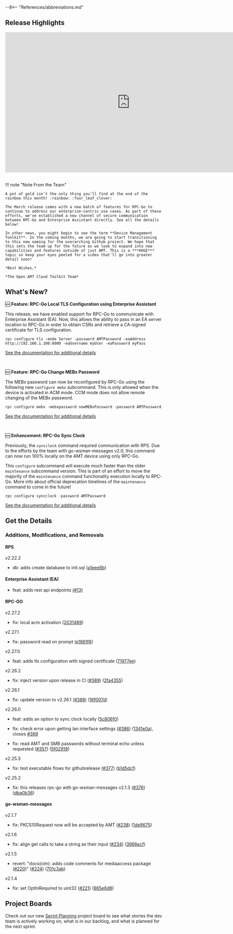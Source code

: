--8<-- "References/abbreviations.md"
## Release Highlights

<div style="text-align:center">
  <iframe width="800" height="450" src="https://www.youtube.com/embed/" title="February 2024 Release Video" frameborder="0" allow="accelerometer; autoplay; clipboard-write; encrypted-media; gyroscope; picture-in-picture" allowfullscreen></iframe>
</div>
<br>

!!! note "Note From the Team"

    A pot of gold isn't the only thing you'll find at the end of the rainbow this month! :rainbow: :four_leaf_clover:

    The March release comes with a new batch of features for RPC-Go to continue to address our enterprise-centric use cases. As part of these efforts, we've established a new channel of secure communication between RPC-Go and Enterprise Assistant directly. See all the details below!

    In other news, you might begin to see the term **Device Management Toolkit**. In the coming months, we are going to start transitioning to this new naming for the overarching Github project. We hope that this sets the team up for the future as we look to expand into new capabilities and features outside of just AMT. This is a ***HUGE*** topic so keep your eyes peeled for a video that'll go into greater detail soon!
    
    *Best Wishes,* 

    *The Open AMT Cloud Toolkit Team*


## What's New?

:new: **Feature: RPC-Go Local TLS Configuration using Enterprise Assistant**

This release, we have enabled support for RPC-Go to communicate with Enterprise Assistant (EA). Now, this allows the ability to pass in an EA server location to RPC-Go in order to obtain CSRs and retrieve a CA-signed certificate for TLS configuration.

```
rpc configure tls -mode Server -password AMTPassword -eaAddress http://192.160.1.100:8000 -eaUsername myUser -eaPassword myPass
```

[See the documentation for additional details](./Reference/RPC/commandsRPC.md#tls)

<br>

:new: **Feature: RPC-Go Change MEBx Password**

The MEBx password can now be reconfigured by RPC-Go using the following new `configure mebx` subcommand. This is only allowed when the device is activated in ACM mode. CCM mode does not allow remote changing of the MEBx password.

```
rpc configure mebx -mebxpassword newMEBxPassword -password AMTPassword
```

[See the documentation for additional details](./Reference/RPC/commandsRPC.md#mebx)

<br>

:new: **Enhancement: RPC-Go Sync Clock**

Previously, the `syncclock` command required communication with RPS. Due to the efforts by the team with go-wsman-messages v2.0, this command can now run 100% locally on the AMT device using only RPC-Go.

This `configure` subcommand will execute much faster than the older `maintenance` subcommand version. This is part of an effort to move the majority of the `maintenance` command functionality execution locally to RPC-Go. More info about official deprecation timelines of the `maintenance` command to come in the future!

```
rpc configure syncclock -password AMTPassword
```

[See the documentation for additional details](./Reference/RPC/commandsRPC.md#syncclock-configure)

## Get the Details

### Additions, Modifications, and Removals

#### RPS

v2.22.2

- db: adds create database to init.sql ([a1eee8b](https://github.com/open-amt-cloud-toolkit/rps/commit/a1eee8b6ed12348c892edf74edc95124f0193174))

#### Enterprise Assistant (EA)

- feat: adds rest api endpoints [(#13)](https://github.com/open-amt-cloud-toolkit/enterprise-assistant/pull/13)

#### RPC-GO

v2.27.2

- fix: local acm activation ([2031489](https://github.com/open-amt-cloud-toolkit/rpc-go/commit/20314898a8d26238d3dff90132cbf5da77759f32))

v2.27.1

- fix: password read on prompt ([e1861f6](https://github.com/open-amt-cloud-toolkit/rpc-go/commit/e1861f644bccbbfe7eccc8e2b91eed9353a37b68))

v2.27.0

- feat: adds tls configuration with signed certificate ([71977ee](https://github.com/open-amt-cloud-toolkit/rpc-go/commit/71977eee38303e268ea36ed1de5fad8efc206eac))

v2.26.2

- fix: inject version upon release in CI ([#389](https://github.com/open-amt-cloud-toolkit/rpc-go/issues/389)) ([2fa4355](https://github.com/open-amt-cloud-toolkit/rpc-go/commit/2fa43554ba88f05b61664c8c6149ad2761994b94))

v2.26.1

- fix: update version to v2.26.1 ([#388](https://github.com/open-amt-cloud-toolkit/rpc-go/issues/388)) ([16f007d](https://github.com/open-amt-cloud-toolkit/rpc-go/commit/16f007dc140b890fcfda907892e35333f18cd2f6))

v2.26.0

- feat: adds an option to sync clock locally ([5c806f0](https://github.com/open-amt-cloud-toolkit/rpc-go/commit/5c806f04ab48cb4d9b194eada2149befda05d480))

- fix: check error upon getting lan interface settings ([#386](https://github.com/open-amt-cloud-toolkit/rpc-go/issues/386)) ([1341e0a](https://github.com/open-amt-cloud-toolkit/rpc-go/commit/1341e0af3b3a0fb6902d61747ce453fad83d4dc2)), closes [#369](https://github.com/open-amt-cloud-toolkit/rpc-go/issues/369)

- fix: read AMT and SMB passwords without terminal echo unless requested ([#357](https://github.com/open-amt-cloud-toolkit/rpc-go/issues/357)) ([5f02918](https://github.com/open-amt-cloud-toolkit/rpc-go/commit/5f02918e5a719cce8f8f7edaaef8c82be7499b14))

v2.25.3

- fix: test executable flows for githubrelease ([#377](https://github.com/open-amt-cloud-toolkit/rpc-go/issues/377)) ([b1d5dcf](https://github.com/open-amt-cloud-toolkit/rpc-go/commit/b1d5dcfd7f3a0ca42e4773d9065a0f864d509e6e))

v2.25.2

- fix: this releases rpc-go with go-wsman-messages v2.1.3 ([#376](https://github.com/open-amt-cloud-toolkit/rpc-go/issues/376)) ([dba0b36](https://github.com/open-amt-cloud-toolkit/rpc-go/commit/dba0b3600d435355f2aa6541e0906b20a3523e95))

#### go-wsman-messages

v2.1.7

- fix: PKCS10Request now will be accepted by AMT ([#238](https://github.com/open-amt-cloud-toolkit/go-wsman-messages/issues/238)) ([1de9675](https://github.com/open-amt-cloud-toolkit/go-wsman-messages/commit/1de967586ce3465f533270213b42b1efe0497ec5))

v2.1.6

- fix: align get calls to take a string as their input ([#234](https://github.com/open-amt-cloud-toolkit/go-wsman-messages/issues/234)) ([3966ecf](https://github.com/open-amt-cloud-toolkit/go-wsman-messages/commit/3966ecf88827c62c03ec978c671ceaa2259cf9fd))

v2.1.5

- revert: "docs(cim): adds code comments for mediaaccess package ([#220](https://github.com/open-amt-cloud-toolkit/go-wsman-messages/issues/220))" ([#224](https://github.com/open-amt-cloud-toolkit/go-wsman-messages/issues/224)) ([701c3ab](https://github.com/open-amt-cloud-toolkit/go-wsman-messages/commit/701c3ab8ea8046c006696075eed0cacaa07e8e26))

v2.1.4

- fix: set OptInRequired to uint32 ([#221](https://github.com/open-amt-cloud-toolkit/go-wsman-messages/issues/221)) ([865e6d8](https://github.com/open-amt-cloud-toolkit/go-wsman-messages/commit/865e6d80bd10d801e9d567affa8406ff8cb82614))

## Project Boards

Check out our new [Sprint Planning](https://github.com/orgs/open-amt-cloud-toolkit/projects/10/views/2) project board to see what stories the dev team is actively working on, what is in our backlog, and what is planned for the next sprint.
